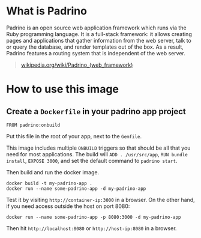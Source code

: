 # What is Padrino

Padrino is an open source web application framework which runs via the Ruby programming language.
It is a full-stack framework: it allows creating pages and applications that gather information
from the web server, talk to or query the database, and render templates out of the box.
As a result, Padrino features a routing system that is independent of the web server.

> [wikipedia.org/wiki/Padrino_(web_framework)](https://en.wikipedia.org/wiki/Padrino_(web_framework))

# How to use this image

## Create a `Dockerfile` in your padrino app project

    FROM padrino:onbuild

Put this file in the root of your app, next to the `Gemfile`.

This image includes multiple `ONBUILD` triggers so that should be all that you need for most applications. The build will `ADD . /usr/src/app`, `RUN bundle install`, `EXPOSE 3000`, and set the default command to `padrino start`.

Then build and run the docker image.

    docker build -t my-padrino-app .
    docker run --name some-padrino-app -d my-padrino-app

Test it by visiting `http://container-ip:3000` in a browser. On the other hand, if you need access outside the host on port 8080:

    docker run --name some-padrino-app -p 8080:3000 -d my-padrino-app

Then hit `http://localhost:8080` or `http://host-ip:8080` in a browser.
